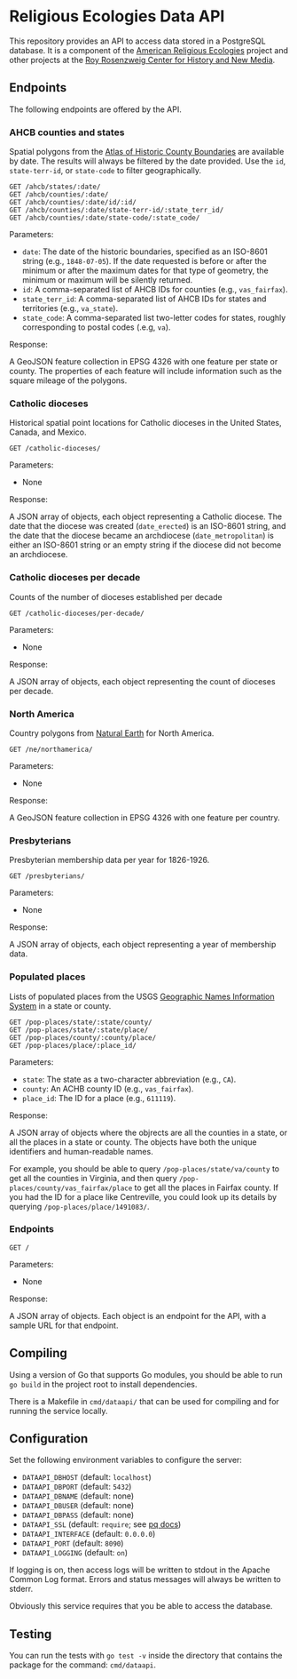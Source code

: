 # Religious Ecologies Data API

This repository provides an API to access data stored in a PostgreSQL database. It is a component of the [American Religious Ecologies](http://religiousecologies.org) project and other projects at the [Roy Rosenzweig Center for History and New Media](https://rrchnm.org).

## Endpoints

The following endpoints are offered by the API.

### AHCB counties and states

Spatial polygons from the [Atlas of Historic County Boundaries](https://publications.newberry.org/ahcbp/) are available by date. The results will always be filtered by the date provided. Use the `id`, `state-terr-id`, or `state-code` to filter geographically.

```
GET /ahcb/states/:date/
GET /ahcb/counties/:date/
GET /ahcb/counties/:date/id/:id/
GET /ahcb/counties/:date/state-terr-id/:state_terr_id/
GET /ahcb/counties/:date/state-code/:state_code/
```

Parameters:

- `date`: The date of the historic boundaries, specified as an ISO-8601 string (e.g., `1848-07-05`). If the date requested is before or after the minimum or after the maximum dates for that type of geometry, the minimum or maximum will be silently returned.
- `id`: A comma-separated list of AHCB IDs for counties (e.g., `vas_fairfax`).
- `state_terr_id`: A comma-separated list of AHCB IDs for states and territories (e.g., `va_state`).
- `state_code`: A comma-separated list two-letter codes for states, roughly corresponding to postal codes (.e.g, `va`).


Response:

A GeoJSON feature collection in EPSG 4326 with one feature per state or county. The properties of each feature will include information such as the square mileage of the polygons.

### Catholic dioceses

Historical spatial point locations for Catholic dioceses in the United States, Canada, and Mexico. 

```
GET /catholic-dioceses/
```

Parameters:

- None

Response:

A JSON array of objects, each object representing a Catholic diocese. The date that the diocese was created (`date_erected`) is an ISO-8601 string, and the date that the diocese became an archdiocese (`date_metropolitan`) is either an ISO-8601 string or an empty string if the diocese did not become an archdiocese.

### Catholic dioceses per decade

Counts of the number of dioceses established per decade

```
GET /catholic-dioceses/per-decade/
```

Parameters:

- None

Response:

A JSON array of objects, each object representing the count of dioceses per decade.

### North America

Country polygons from [Natural Earth](https://www.naturalearthdata.com) for North America. 

```
GET /ne/northamerica/
```

Parameters:

- None

Response:

A GeoJSON feature collection in EPSG 4326 with one feature per country. 

### Presbyterians

Presbyterian membership data per year for 1826-1926.

```
GET /presbyterians/
```

Parameters:

- None

Response:

A JSON array of objects, each object representing a year of membership data.

### Populated places

Lists of populated places from the USGS [Geographic Names Information System](https://www.usgs.gov/core-science-systems/ngp/board-on-geographic-names/domestic-names) in a state or county.

```
GET /pop-places/state/:state/county/
GET /pop-places/state/:state/place/
GET /pop-places/county/:county/place/
GET /pop-places/place/:place_id/
```

Parameters:

- `state`: The state as a two-character abbreviation (e.g., `CA`).
- `county`: An ACHB county ID (e.g., `vas_fairfax`).
- `place_id`: The ID for a place (e.g., `611119`).

Response:

A JSON array of objects where the objrects are all the counties in a state, or all the places in a state or county. The objects have both the unique identifiers and human-readable names.

For example, you should be able to query `/pop-places/state/va/county` to get all the counties in Virginia, and then query `/pop-places/county/vas_fairfax/place` to get all the places in Fairfax county. If you had the ID for a place like Centreville, you could look up its details by querying `/pop-places/place/1491083/`.

### Endpoints

```
GET /
```

Parameters:

- None

Response:

A JSON array of objects. Each object is an endpoint for the API, with a sample URL for that endpoint.

## Compiling

Using a version of Go that supports Go modules, you should be able to run `go build` in the project root to install dependencies.

There is a Makefile in `cmd/dataapi/` that can be used for compiling and for running the service locally.

## Configuration

Set the following environment variables to configure the server:

- `DATAAPI_DBHOST` (default: `localhost`)
- `DATAAPI_DBPORT` (default: `5432`)
- `DATAAPI_DBNAME` (default: none)
- `DATAAPI_DBUSER` (default: none)
- `DATAAPI_DBPASS` (default: none)
- `DATAAPI_SSL` (default: `require`; see [pq docs](https://godoc.org/github.com/lib/pq))
- `DATAAPI_INTERFACE` (default: `0.0.0.0`)
- `DATAAPI_PORT` (default: `8090`)
- `DATAAPI_LOGGING` (default: `on`)

If logging is on, then access logs will be written to stdout in the Apache Common Log format. Errors and status messages will always be written to stderr.

Obviously this service requires that you be able to access the database.

## Testing

You can run the tests with `go test -v` inside the directory that contains the package for the command: `cmd/dataapi`.
